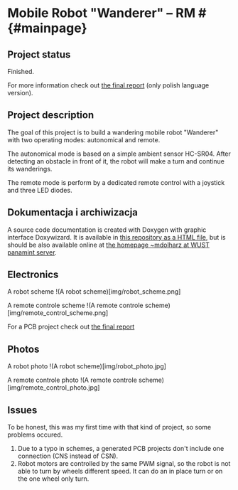 # Mobile Robot "Wanderer" – RM # {#mainpage}

## Project status

Finished.

For more information check out [the final report](https://github.com/Repti993/Mobile-Robot-Wanderer/blob/main/reports/Report_stage_3_final.pdf) (only polish language version).

## Project description
The goal of this project is to build a wandering mobile robot "Wanderer" with two operating modes: autonomical and remote.

The autonomical mode is based on a simple ambient sensor HC-SR04. After detecting an obstacle in front of it, the robot will make a turn and continue its wanderings. 

The remote mode is perform by a dedicated remote control with a joystick and three LED diodes. 

## Dokumentacja i archiwizacja

A source code documentation is created with Doxygen with graphic interface Doxywizard. It is available in [this repository as a HTML file](https://github.com/Repti993/Mobile-Robot-Wanderer/tree/main/doc/html), but is should be also available online at [the homepage ~mdolharz at WUST panamint server](http://panamint.ict.pwr.wroc.pl/~mdolharz/rm/).

## Electronics

A robot scheme
!(A robot scheme)[img/robot_scheme.png]

A remote controle scheme
!(A remote controle scheme)[img/remote_control_scheme.png]

For a PCB project check out [the final report](https://github.com/Repti993/Mobile-Robot-Wanderer/blob/main/reports/Report_stage_3_final.pdf)
 
## Photos

A robot photo
!(A robot scheme)[img/robot_photo.jpg]

A remote controle photo
!(A remote controle scheme)[img/remote_control_photo.jpg]

## Issues

To be honest, this was my first time with that kind of project, so some problems occured.

1. Due to a typo in schemes, a generated PCB projects don't include one connection (CNS instead of CSN).
2. Robot motors are controlled by the same PWM signal, so the robot is not able to turn by wheels different speed. It can do an in place turn or on the one wheel only turn. 

